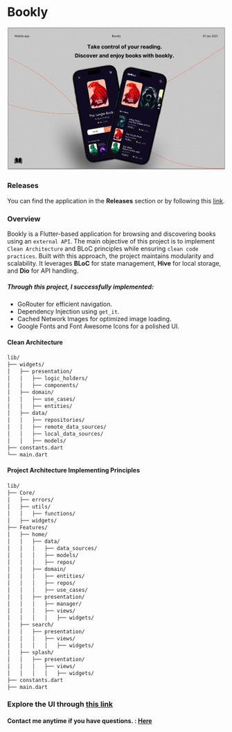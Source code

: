 # Bookly

<img src="assets/preview/preview.png" />

### Releases
You can find the application in the **Releases** section or by following this [link](https://github.com/ahvvad/Bookly-Arch/releases).

### Overview

Bookly is a Flutter-based application for browsing and discovering books using an `external API`. The main objective of this project is to implement `Clean Architecture` and BLoC principles while ensuring `clean code practices`. Built with this approach, the project maintains modularity and scalability. It leverages **BLoC** for state management, **Hive** for local storage, and **Dio** for API handling.
##### Through this project, I successfully implemented:
 - GoRouter for efficient navigation.
 - Dependency Injection using `get_it`.
 - Cached Network Images for optimized image loading.
 - Google Fonts and Font Awesome Icons for a polished UI.

#### Clean Architecture
```
lib/
├── widgets/
│   ├── presentation/
│   │   ├── logic_holders/
│   │   ├── components/
│   ├── domain/
│   │   ├── use_cases/
│   │   ├── entities/
│   ├── data/
│   │   ├── repositories/
│   │   ├── remote_data_sources/
│   │   ├── local_data_sources/
│   │   ├── models/
├── constants.dart
└── main.dart
```
#### Project Architecture Implementing Principles
```
lib/
├── Core/
│   ├── errors/
│   ├── utils/
│   │   ├── functions/
│   ├── widgets/
├── Features/
│   ├── home/
│   │   ├── data/
│   │   │   ├── data_sources/
│   │   │   ├── models/
│   │   │   ├── repos/
│   │   ├── domain/
│   │   │   ├── entities/
│   │   │   ├── repos/
│   │   │   ├── use_cases/
│   │   ├── presentation/
│   │   │   ├── manager/
│   │   │   ├── views/
│   │   │   │   ├── widgets/
│   ├── search/
│   │   ├── presentation/
│   │   │   ├── views/
│   │   │   │   ├── widgets/
│   ├── splash/
│   │   ├── presentation/
│   │   │   ├── views/
│   │   │   │   ├── widgets/
├── constants.dart
├── main.dart

```
### Explore the UI through [this link](assets/preview)

#### **Contact me anytime if you have questions.** : [Here](https://linktr.ee/userahmed)
